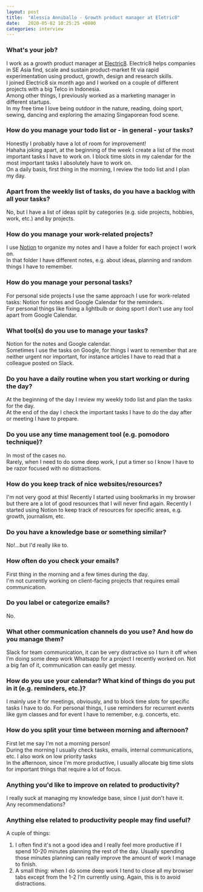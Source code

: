 ```yaml
---
layout: post
title:  "Alessia Anniballo - Growth product manager at Eletric8"
date:   2020-05-02 10:25:25 +0800
categories: interview
---
```


### **What's your job?**
I work as a growth product manager at [Electric8](https://www.e8growth.com).
Electric8 helps companies in SE Asia find, scale and sustain product-market fit via rapid experimentation using product, growth, design and research skills.  
I joined Electric8 six month ago and I worked on a couple of different projects with a big Telco in Indonesia.  
Among other things, I previously worked as a marketing manager in different startups.  
In my free time I love being outdoor in the nature, reading, doing sport, sewing, dancing and exploring the amazing Singaporean food scene.



### **How do you manage your todo list or - in general - your tasks?**
Honestly I probably have a lot of room for improvement!  
Hahaha joking apart, at the beginning of the week I create a list of the most important tasks I have to work on.
I block time slots in my calendar for the most important tasks I absolutely have to work on.  
On a daily basis, first thing in the morning, I review the todo list and I plan my day.


### **Apart from the weekly list of tasks, do you have a backlog with all your tasks?**
No, but I have a list of ideas split by categories (e.g. side projects, hobbies, work, etc.) and by projects.

### **How do you manage your work-related projects?**
I use [Notion](https://www.notion.so) to organize my notes and I have a folder for each project I work on.  
In that folder I have different notes, e.g. about ideas, planning and random things I have to remember.

### **How do you manage your personal tasks?**
For personal side projects I use the same approach I use for work-related tasks: Notion for notes and Google Calendar for the reminders.  
For personal things like fixing a lightbulb or doing sport I don't use any tool apart from Google Calendar.

### **What tool(s) do you use to manage your tasks?**
Notion for the notes and Google calendar.  
Sometimes I use the tasks on Google, for things I want to remember that are neither urgent nor important, for instance articles I have to read that a colleague posted on Slack.


### **Do you have a daily routine when you start working or during the day?**
At the beginning of the day I review my weekly todo list and plan the tasks for the day.  
At the end of the day I check the important tasks I have to do the day after or meeting I have to prepare.


### **Do you use any time management tool (e.g. pomodoro technique)?**
In most of the cases no.  
Rarely, when I need to do some deep work, I put a timer so I know I have to be razor focused with no distractions.


### **How do you keep track of nice websites/resources?**
I'm not very good at this!
Recently I started using bookmarks in my browser but there are a lot of good resources that I will never find again.
Recently I started using Notion to keep track of resources for specific areas, e.g. growth, journalism, etc.


### **Do you have a knowledge base or something similar?**
No!...but I'd really like to.


### **How often do you check your emails?**
First thing in the morning and a few times during the day.  
I'm not currently working on client-facing projects that requires email communication.


### **Do you label or categorize emails?**
No.


### **What other communication channels do you use? And how do you manage them?**
Slack for team communication, it can be very distractive so I turn it off when I’m doing some deep work
Whatsapp for a project I recently worked on. Not a big fan of it, communication can easily get messy.


### **How do you use your calendar? What kind of things do you put in it (e.g. reminders, etc.)?**
I mainly use it for meetings, obviously, and to block time slots for specific tasks I have to do.
For personal things, I use reminders for recurrent events like gym classes and for event I have to remember, e.g. concerts, etc.


### **How do you split your time between morning and afternoon?**
First let me say I'm not a morning person!  
During the morning I usually check tasks, emails, internal communications, etc. I also work on low priority tasks  
In the afternoon, since I'm more productive, I usually allocate big time slots for important things that require a lot of focus.


### **Anything you'd like to improve on related to productivity?**
I really suck at managing my knowledge base, since I just don't have it.  
Any recommendations?


### **Anything else related to productivity people may find useful?**
A cuple of things:
1. I often find it's not a good idea and I really feel more productive if I spend 10-20 minutes planning the rest of the day.  Usually spending those minutes planning can really improve the amount of work I manage to finish.
2. A small thing: when I do some deep work I tend to close all my browser tabs except from the 1-2 I’m currently using. Again, this is to avoid distractions.
